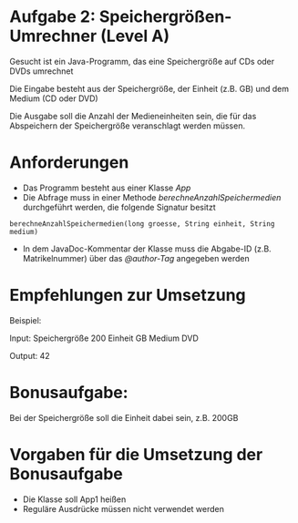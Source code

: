 # Aufgabe 2: Speichergrößen-Umrechner (Level A)

Gesucht ist ein Java-Programm, das eine Speichergröße auf CDs oder DVDs umrechnet

Die Eingabe besteht aus der Speichergröße, der Einheit (z.B. GB) und dem Medium (CD oder DVD)

Die Ausgabe soll die Anzahl der Medieneinheiten sein, die für das Abspeichern der Speichergröße veranschlagt werden müssen.

# Anforderungen
- Das Programm besteht aus einer Klasse *App*
- Die Abfrage muss in einer Methode *berechneAnzahlSpeichermedien* durchgeführt werden, die folgende Signatur besitzt
 
`berechneAnzahlSpeichermedien(long groesse, String einheit, String medium)`

- In dem JavaDoc-Kommentar der Klasse muss die Abgabe-ID (z.B. Matrikelnummer) über das *@author-Tag* angegeben werden

# Empfehlungen zur Umsetzung

Beispiel:

Input: Speichergröße 200 Einheit GB Medium DVD

Output: 42

# Bonusaufgabe:

Bei der Speichergröße soll die Einheit dabei sein, z.B. 200GB

# Vorgaben für die Umsetzung der Bonusaufgabe
- Die Klasse soll App1 heißen
- Reguläre Ausdrücke müssen nicht verwendet werden